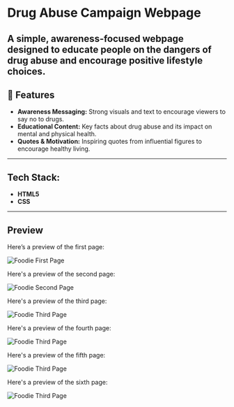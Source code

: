 # Drug Abuse Campaign Webpage
A simple, awareness-focused webpage designed to educate people on the dangers of drug abuse and encourage positive lifestyle choices.
---
## :star2: Features
- **Awareness Messaging:** Strong visuals and text to encourage viewers to say no to drugs.
- **Educational Content:** Key facts about drug abuse and its impact on mental and physical health.
- **Quotes & Motivation:** Inspiring quotes from influential figures to encourage healthy living.
---
## Tech Stack:
- **HTML5**
- **CSS**
---

## Preview
Here’s a preview of the first page:

![Foodie First Page](https://github.com/user-attachments/assets/3f9bcb79-6b8f-4883-8819-22873644079a)


Here's a preview of the second page:

![Foodie Second Page](https://github.com/user-attachments/assets/396843f0-e0bb-4828-b85d-660b5714cf25)


Here's a preview of the third page:

![Foodie Third Page](https://github.com/user-attachments/assets/92cc5281-f278-4161-a49c-15e11ebc9c17)

Here's a preview of the fourth page:

![Foodie Third Page](https://github.com/user-attachments/assets/ebdc0d81-8059-4226-b524-91adbdbd48a3)


Here's a preview of the fifth page:

![Foodie Third Page](https://github.com/user-attachments/assets/51efe967-0c57-4fe3-9e12-a9bc439fec5b)




Here's a preview of the sixth page:

![Foodie Third Page](https://github.com/user-attachments/assets/d8e1234f-b276-4585-985f-0505aade90b8)




